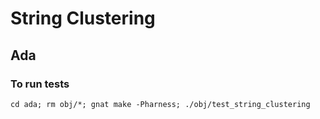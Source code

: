# String Clustering

## Ada

### To run tests
`cd ada; rm obj/*; gnat make -Pharness; ./obj/test_string_clustering`
